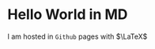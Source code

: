 # Hello World in MD
<!-- MathJax 
<script type="text/javascript" src="https://cdnjs.cloudflare.com/ajax/libs/mathjax/2.7.3/MathJax.js?config=TeX-AMS-MML_HTMLorMML"/> -->

I am hosted in `Github` pages with $\LaTeX$ 